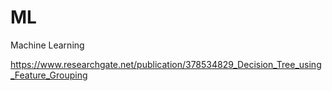 # ML
Machine Learning

https://www.researchgate.net/publication/378534829_Decision_Tree_using_Feature_Grouping
